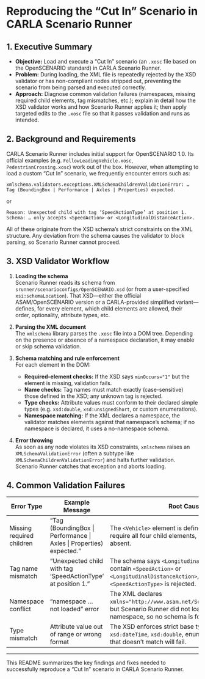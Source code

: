 # Reproducing the “Cut In” Scenario in CARLA Scenario Runner

## 1. Executive Summary

- **Objective:** Load and execute a “Cut In” scenario (an `.xosc` file based on the OpenSCENARIO standard) in CARLA Scenario Runner.
- **Problem:** During loading, the XML file is repeatedly rejected by the XSD validator or has non-compliant nodes stripped out, preventing the scenario from being parsed and executed correctly.
- **Approach:** Diagnose common validation failures (namespaces, missing required child elements, tag mismatches, etc.); explain in detail how the XSD validator works and how Scenario Runner applies it; then apply targeted edits to the `.xosc` file so that it passes validation and runs as intended.

## 2. Background and Requirements

CARLA Scenario Runner includes initial support for OpenSCENARIO 1.0. Its official examples (e.g. `FollowLeadingVehicle.xosc`, `PedestrianCrossing.xosc`) work out of the box. However, when attempting to load a custom “Cut In” scenario, we frequently encounter errors such as:

```
xmlschema.validators.exceptions.XMLSchemaChildrenValidationError: … Tag (BoundingBox | Performance | Axles | Properties) expected.
```

or

```
Reason: Unexpected child with tag ‘SpeedActionType’ at position 1.
Schema: … only accepts <SpeedAction> or <LongitudinalDistanceAction>.
```

All of these originate from the XSD schema’s strict constraints on the XML structure. Any deviation from the schema causes the validator to block parsing, so Scenario Runner cannot proceed.

## 3. XSD Validator Workflow

1. **Loading the schema**  
   Scenario Runner reads its schema from `srunner/scenarioconfigs/OpenSCENARIO.xsd` (or from a user-specified `xsi:schemaLocation`). That XSD—either the official ASAM/OpenSCENARIO version or a CARLA-provided simplified variant—defines, for every element, which child elements are allowed, their order, optionality, attribute types, etc.

2. **Parsing the XML document**  
   The `xmlschema` library parses the `.xosc` file into a DOM tree. Depending on the presence or absence of a namespace declaration, it may enable or skip schema validation.

3. **Schema matching and rule enforcement**  
   For each element in the DOM:
   - **Required-element checks:** If the XSD says `minOccurs="1"` but the element is missing, validation fails.
   - **Name checks:** Tag names must match exactly (case-sensitive) those defined in the XSD; any unknown tag is rejected.
   - **Type checks:** Attribute values must conform to their declared simple types (e.g. `xsd:double`, `xsd:unsignedShort`, or custom enumerations).
   - **Namespace matching:** If the XML declares a namespace, the validator matches elements against that namespace’s schema; if no namespace is declared, it uses a no-namespace schema.

4. **Error throwing**  
   As soon as any node violates its XSD constraints, `xmlschema` raises an `XMLSchemaValidationError` (often a subtype like `XMLSchemaChildrenValidationError`) and halts further validation. Scenario Runner catches that exception and aborts loading.

## 4. Common Validation Failures

| **Error Type**             | **Example Message**                                                                            | **Root Cause**                                                                                                         |
|----------------------------|------------------------------------------------------------------------------------------------|------------------------------------------------------------------------------------------------------------------------|
| Missing required children  | “Tag (BoundingBox \| Performance \| Axles \| Properties) expected.”                           | The `<Vehicle>` element is defined in the schema to require all four child elements, but some or all are absent.       |
| Tag name mismatch          | “Unexpected child with tag ‘SpeedActionType’ at position 1.”                                   | The schema says `<LongitudinalAction>` may only contain `<SpeedAction>` or `<LongitudinalDistanceAction>`, so a custom `<SpeedActionType>` is rejected. |
| Namespace conflict         | “namespace … not loaded” error                                                                | The XML declares `xmlns="http://www.asam.net/Schemas/OpenSCENARIO"`, but Scenario Runner did not load an XSD for that namespace, so no schema is found.     |
| Type mismatch              | Attribute value out of range or wrong format                                                   | The XSD enforces strict base types (e.g. `xsd:dateTime`, `xsd:double`, enumerations); any value that doesn’t match will fail. |

---

This README summarizes the key findings and fixes needed to successfully reproduce a “Cut In” scenario in CARLA Scenario Runner.
